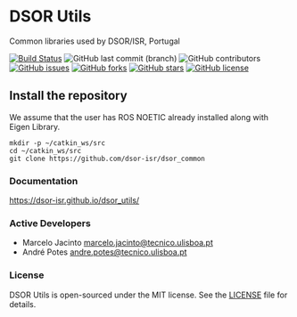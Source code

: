 # DSOR Utils
Common libraries used by DSOR/ISR, Portugal


[![Build Status](https://ci.dsor.isr.tecnico.ulisboa.pt/buildStatus/icon?job=GitHub+DSOR%2Fdsor_utils%2Fmain)](https://ci.dsor.isr.tecnico.ulisboa.pt/job/GitHub%20DSOR/job/dsor_utils/job/main/)
![GitHub last commit (branch)](https://img.shields.io/github/last-commit/dsor-isr/dsor_utils/main)
![GitHub contributors](https://img.shields.io/github/contributors/dsor-isr/dsor_utils)
[![GitHub issues](https://img.shields.io/github/issues/dsor-isr/dsor_utils)](https://github.com/dsor-isr/dsor_utils/issues)
[![GitHub forks](https://img.shields.io/github/forks/dsor-isr/dsor_utils)](https://github.com/dsor-isr/dsor_utils/network)
[![GitHub stars](https://img.shields.io/github/stars/dsor-isr/dsor_utils)](https://github.com/dsor-isr/dsor_utils/stargazers)
[![GitHub license](https://img.shields.io/github/license/dsor-isr/dsor_utils)](https://github.com/dsor-isr/dsor_utils/blob/main/LICENSE)

## Install the repository
We assume that the user has ROS NOETIC already installed along with Eigen Library.
```
mkdir -p ~/catkin_ws/src
cd ~/catkin_ws/src
git clone https://github.com/dsor-isr/dsor_common
```

### Documentation
https://dsor-isr.github.io/dsor_utils/

### Active Developers
- Marcelo Jacinto <marcelo.jacinto@tecnico.ulisboa.pt>
- André Potes <andre.potes@tecnico.ulisboa.pt>

### License
DSOR Utils is open-sourced under the MIT license. See the [LICENSE](LICENSE) file for details.
